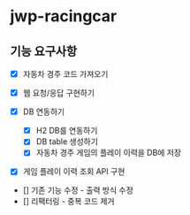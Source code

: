 # jwp-racingcar

## 기능 요구사항
- [x] 자동차 경주 코드 가져오기

- [x] 웹 요청/응답 구현하기

- [x] DB 연동하기
  - [x] H2 DB를 연동하기
  - [x] DB table 생성하기
  - [x] 자동차 경주 게임의 플레이 이력을 DB에 저장

- [x] 게임 플레이 이력 조회 API 구현
- [] 기존 기능 수정 - 출력 방식 수정
- [] 리팩터링 - 중복 코드 제거
